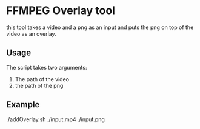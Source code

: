 # FFMPEG Overlay tool

this tool takes a video and a png as an input and puts the png on top of the video as an overlay. 

## Usage

The script takes two arguments: 

1. The path of the video
2. the path of the png

## Example

./addOverlay.sh ./input.mp4 ./input.png

